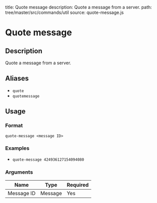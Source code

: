 title: Quote message
description: Quote a message from a server.
path: tree/master/src/commands/util
source: quote-message.js

# Quote message

## Description

Quote a message from a server.

## Aliases

* `quote`
* `quotemessage`

## Usage

### Format

`quote-message <message ID>`

### Examples

* `quote-message 424936127154094080`

### Arguments

| Name       | Type    | Required |
|------------|---------|----------|
| Message ID | Message | Yes      |
